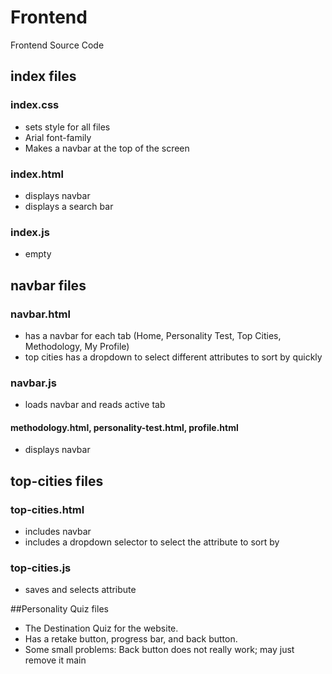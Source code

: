 # Frontend
Frontend Source Code

## index files
### index.css
- sets style for all files
- Arial font-family
- Makes a navbar at the top of the screen

### index.html
- displays navbar
- displays a search bar
  
### index.js
- empty

## navbar files
### navbar.html
- has a navbar for each tab (Home, Personality Test, Top Cities, Methodology, My Profile)
- top cities has a dropdown to select different attributes to sort by quickly
  
### navbar.js
- loads navbar and reads active tab
  
#### methodology.html, personality-test.html, profile.html
- displays navbar

## top-cities files
### top-cities.html
- includes navbar
- includes a dropdown selector to select the attribute to sort by

### top-cities.js
- saves and selects attribute

##Personality Quiz files
- The Destination Quiz for the website. 
- Has a retake button, progress bar, and back button. 
- Some small problems: Back button does not really work; may just remove it
 main
